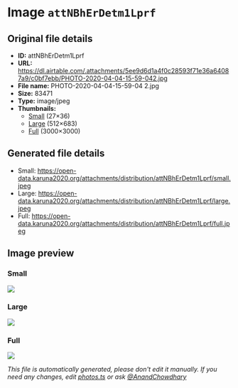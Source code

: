 # Image `attNBhErDetm1Lprf`

## Original file details

- **ID:** attNBhErDetm1Lprf
- **URL:** https://dl.airtable.com/.attachments/5ee9d6d1a4f0c28593f71e36a64087a9/c0bf7ebb/PHOTO-2020-04-04-15-59-042.jpg
- **File name:** PHOTO-2020-04-04-15-59-04 2.jpg
- **Size:** 83471
- **Type:** image/jpeg
- **Thumbnails:**
  - [Small](https://dl.airtable.com/.attachmentThumbnails/d30d13d57e43f46c1eca33331a384ff7/e269d92e) (27×36)
  - [Large](https://dl.airtable.com/.attachmentThumbnails/3ec916895f3390c3d9c38efaf3874b66/f766c5da) (512×683)
  - [Full](https://dl.airtable.com/.attachmentThumbnails/a374fb6d3f7f2503c492e2e7dbda61e1/9604727e) (3000×3000)

## Generated file details

- Small: https://open-data.karuna2020.org/attachments/distribution/attNBhErDetm1Lprf/small.jpeg
- Large: https://open-data.karuna2020.org/attachments/distribution/attNBhErDetm1Lprf/large.jpeg
- Full: https://open-data.karuna2020.org/attachments/distribution/attNBhErDetm1Lprf/full.jpeg

## Image preview

### Small

![](https://open-data.karuna2020.org/attachments/distribution/attNBhErDetm1Lprf/small.jpeg)

### Large

![](https://open-data.karuna2020.org/attachments/distribution/attNBhErDetm1Lprf/large.jpeg)

### Full

![](https://open-data.karuna2020.org/attachments/distribution/attNBhErDetm1Lprf/full.jpeg)

_This file is automatically generated, please don't edit it manually. If you need any changes, edit [photos.ts](/photos.ts) or ask [@AnandChowdhary](https://github.com/AnandChowdhary)_


